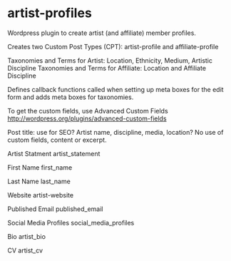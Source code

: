 artist-profiles
===============

Wordpress plugin to create artist (and affiliate) member profiles.

Creates two Custom Post Types (CPT): artist-profile and affiliate-profile

Taxonomies and Terms for Artist: Location, Ethnicity, Medium, Artistic Discipline
Taxonomies and Terms for Affiliate: Location and Affiliate Discipline 

  Defines callback functions called when setting up meta boxes for the edit form
  and adds meta boxes for taxonomies.

To get the custom fields, use Advanced Custom Fields
http://wordpress.org/plugins/advanced-custom-fields

Post title: use for SEO? Artist name, discipline, media, location?
No use of custom fields, content or excerpt.

Artist Statment
artist_statement

First Name
first_name

Last Name
last_name

Website
artist-website

Published Email
published_email

Social Media Profiles
social_media_profiles

Bio
artist_bio

CV
artist_cv






